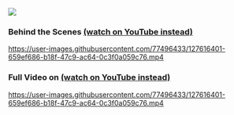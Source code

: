![](https://komarev.com/ghpvc/?username=yuuchin&style=plastic&color=blue&label=TOTAL+VIEWS)

<h3>Behind the Scenes <a href="https://www.youtube.com/watch?v=8tVXWTlIWvQ" target="_blank">(watch on YouTube instead)</a></h3>

https://user-images.githubusercontent.com/77496433/127616401-659ef686-b18f-47c9-ac64-0c3f0a059c76.mp4

<h3>Full Video on <a href="https://www.youtube.com/watch?v=8tVXWTlIWvQ" target="_blank">(watch on YouTube instead)</a></h3>

https://user-images.githubusercontent.com/77496433/127616401-659ef686-b18f-47c9-ac64-0c3f0a059c76.mp4
